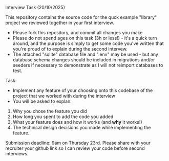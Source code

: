 Interview Task (20/10/2025)

This repository contains the source code for the quck example "library" project we reviewed together in your first interview. 

- Please fork this repository, and commit all changes you make
- Please do not spend ages on this task (3h or less!) - it's a quick turn around, and the purpose is simply to get some code you've written that you're proud of to explain during the second intervew.
- The attached "sqlite" database file and ".env" may be used - but any database schema changes should be included in migrations and/or seeders if necessary to demonstrate as I will not reimport databases to test. 

Task:
- Implement any feature of your choosing onto this codebase of the project that we worked with during the interview
- You will be asked to explan:

1. Why you chose the feature you did 
2. How long you spent to add the code you added
3. What your feature does and how it works (and **why** it works!)
4. The technical design decisions you made while implementing the feature.

Submission deadline: 9am on Thursday 23rd. Please share with your recruiter your github link so I can review your code before second interviews.
